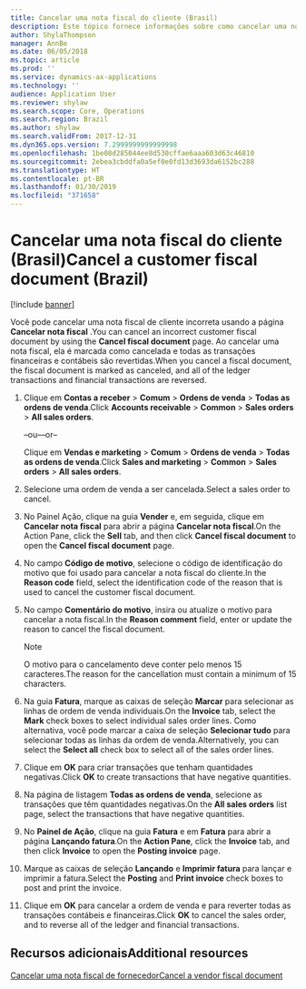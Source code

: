 ```yaml
---
title: Cancelar uma nota fiscal do cliente (Brasil)
description: Este tópico fornece informações sobre como cancelar uma nota fiscal do cliente para o Brasil.
author: ShylaThompson
manager: AnnBe
ms.date: 06/05/2018
ms.topic: article
ms.prod: ''
ms.service: dynamics-ax-applications
ms.technology: ''
audience: Application User
ms.reviewer: shylaw
ms.search.scope: Core, Operations
ms.search.region: Brazil
ms.author: shylaw
ms.search.validFrom: 2017-12-31
ms.dyn365.ops.version: 7.2999999999999998
ms.openlocfilehash: 1be08d285044ee8d530cffae6aaa603d63c46810
ms.sourcegitcommit: 2ebea3cbddfa0a5ef0e0fd13d3693da6152bc288
ms.translationtype: HT
ms.contentlocale: pt-BR
ms.lasthandoff: 01/30/2019
ms.locfileid: "371658"
---
```

# <a name="cancel-a-customer-fiscal-document-brazil"></a><span data-ttu-id="6b558-103">Cancelar uma nota fiscal do cliente (Brasil)</span><span class="sxs-lookup"><span data-stu-id="6b558-103">Cancel a customer fiscal document (Brazil)</span></span>

[!include [banner](../includes/banner.md)]

<span data-ttu-id="6b558-104">Você pode cancelar uma nota fiscal de cliente incorreta usando a página **Cancelar nota fiscal** .</span><span class="sxs-lookup"><span data-stu-id="6b558-104">You can cancel an incorrect customer fiscal document by using the **Cancel fiscal document** page.</span></span> <span data-ttu-id="6b558-105">Ao cancelar uma nota fiscal, ela é marcada como cancelada e todas as transações financeiras e contábeis são revertidas.</span><span class="sxs-lookup"><span data-stu-id="6b558-105">When you cancel a fiscal document, the fiscal document is marked as canceled, and all of the ledger transactions and financial transactions are reversed.</span></span>

1.  <span data-ttu-id="6b558-106">Clique em **Contas a receber** \> **Comum** \> **Ordens de venda** \> **Todas as ordens de venda**.</span><span class="sxs-lookup"><span data-stu-id="6b558-106">Click **Accounts receivable** \> **Common** \> **Sales orders** \> **All sales orders**.</span></span>
    
    <span data-ttu-id="6b558-107">–ou–</span><span class="sxs-lookup"><span data-stu-id="6b558-107">–or–</span></span>
    
    <span data-ttu-id="6b558-108">Clique em **Vendas e marketing** \> **Comum** \> **Ordens de venda** \> **Todas as ordens de venda**.</span><span class="sxs-lookup"><span data-stu-id="6b558-108">Click **Sales and marketing** \> **Common** \> **Sales orders** \> **All sales orders**.</span></span>

2.  <span data-ttu-id="6b558-109">Selecione uma ordem de venda a ser cancelada.</span><span class="sxs-lookup"><span data-stu-id="6b558-109">Select a sales order to cancel.</span></span>

3.  <span data-ttu-id="6b558-110">No Painel Ação, clique na guia **Vender** e, em seguida, clique em **Cancelar nota fiscal** para abrir a página **Cancelar nota fiscal**.</span><span class="sxs-lookup"><span data-stu-id="6b558-110">On the Action Pane, click the **Sell** tab, and then click **Cancel fiscal document** to open the **Cancel fiscal document** page.</span></span> 

4.  <span data-ttu-id="6b558-111">No campo **Código de motivo**, selecione o código de identificação do motivo que foi usado para cancelar a nota fiscal do cliente.</span><span class="sxs-lookup"><span data-stu-id="6b558-111">In the **Reason code** field, select the identification code of the reason that is used to cancel the customer fiscal document.</span></span>

5.  <span data-ttu-id="6b558-112">No campo **Comentário do motivo**, insira ou atualize o motivo para cancelar a nota fiscal.</span><span class="sxs-lookup"><span data-stu-id="6b558-112">In the **Reason comment** field, enter or update the reason to cancel the fiscal document.</span></span>

    > [!NOTE]
    > <span data-ttu-id="6b558-113">O motivo para o cancelamento deve conter pelo menos 15 caracteres.</span><span class="sxs-lookup"><span data-stu-id="6b558-113">The reason for the cancellation must contain a minimum of 15 characters.</span></span>

6.  <span data-ttu-id="6b558-114">Na guia **Fatura**, marque as caixas de seleção **Marcar** para selecionar as linhas de ordem de venda individuais.</span><span class="sxs-lookup"><span data-stu-id="6b558-114">On the **Invoice** tab, select the **Mark** check boxes to select individual sales order lines.</span></span> <span data-ttu-id="6b558-115">Como alternativa, você pode marcar a caixa de seleção **Selecionar tudo** para selecionar todas as linhas da ordem de venda.</span><span class="sxs-lookup"><span data-stu-id="6b558-115">Alternatively, you can select the **Select all** check box to select all of the sales order lines.</span></span>

7.  <span data-ttu-id="6b558-116">Clique em **OK** para criar transações que tenham quantidades negativas.</span><span class="sxs-lookup"><span data-stu-id="6b558-116">Click **OK** to create transactions that have negative quantities.</span></span>

8.  <span data-ttu-id="6b558-117">Na página de listagem **Todas as ordens de venda**, selecione as transações que têm quantidades negativas.</span><span class="sxs-lookup"><span data-stu-id="6b558-117">On the **All sales orders** list page, select the transactions that have negative quantities.</span></span>

9.  <span data-ttu-id="6b558-118">No **Painel de Ação**, clique na guia **Fatura** e em **Fatura** para abrir a página **Lançando fatura**.</span><span class="sxs-lookup"><span data-stu-id="6b558-118">On the **Action Pane**, click the **Invoice** tab, and then click **Invoice** to open the **Posting invoice** page.</span></span>

10. <span data-ttu-id="6b558-119">Marque as caixas de seleção **Lançando** e **Imprimir fatura** para lançar e imprimir a fatura.</span><span class="sxs-lookup"><span data-stu-id="6b558-119">Select the **Posting** and **Print invoice** check boxes to post and print the invoice.</span></span>

11. <span data-ttu-id="6b558-120">Clique em **OK** para cancelar a ordem de venda e para reverter todas as transações contábeis e financeiras.</span><span class="sxs-lookup"><span data-stu-id="6b558-120">Click **OK** to cancel the sales order, and to reverse all of the ledger and financial transactions.</span></span>

## <a name="additional-resources"></a><span data-ttu-id="6b558-121">Recursos adicionais</span><span class="sxs-lookup"><span data-stu-id="6b558-121">Additional resources</span></span>

[<span data-ttu-id="6b558-122">Cancelar uma nota fiscal de fornecedor</span><span class="sxs-lookup"><span data-stu-id="6b558-122">Cancel a vendor fiscal document</span></span>](latam-bra-cancel-vendor-fiscal-documents.md)
